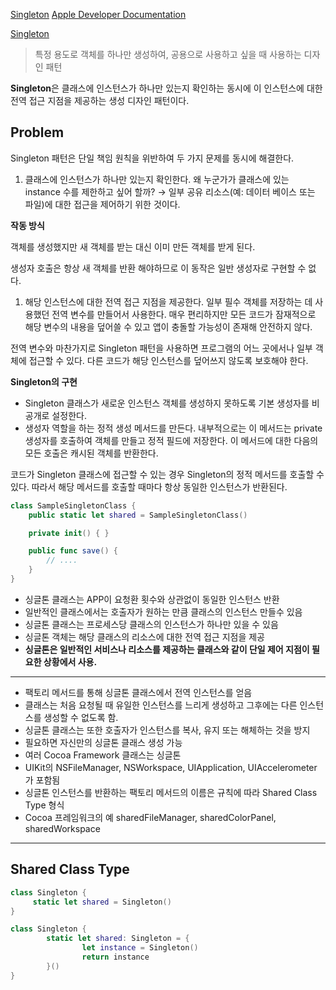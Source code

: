 [Singleton](https://refactoring.guru/design-patterns/singleton)
[Apple Developer Documentation](https://developer.apple.com/documentation/swift/cocoa_design_patterns/managing_a_shared_resource_using_a_singleton/)

[Singleton](https://developer.apple.com/library/archive/documentation/General/Conceptual/DevPedia-CocoaCore/Singleton.html)

> 특정 용도로 객체를 하나만 생성하여, 공용으로 사용하고 싶을 때 사용하는 디자인 패턴

**Singleton**은 클래스에 인스턴스가 하나만 있는지 확인하는 동시에 이 인스턴스에 대한 전역 접근 지점을 제공하는 생성 디자인 패턴이다.

## Problem

Singleton 패턴은 단일 책임 원칙을 위반하여 두 가지 문제를 동시에 해결한다.

1. 클래스에 인스턴스가 하나만 있는지 확인한다. 왜 누군가가 클래스에 있는 instance 수를 제한하고 싶어 할까? → 일부 공유 리소스(예: 데이터 베이스 또는 파일)에 대한 접근을 제어하기 위한 것이다.

**작동 방식**

객체를 생성했지만 새 객체를 받는 대신 이미 만든 객체를 받게 된다. 

생성자 호출은 항상 새 객체를 반환 해야하므로 이 동작은 일반 생성자로 구현할 수 없다.

1. 해당 인스턴스에 대한 전역 접근 지점을 제공한다. 일부 필수 객체를 저장하는 데 사용했던 전역 변수를 만들어서 사용한다. 매우 편리하지만 모든 코드가 잠재적으로 해당 변수의 내용을 덮어쓸 수 있고 앱이 충돌할 가능성이 존재해 안전하지 않다.

전역 변수와 마찬가지로 Singleton 패턴을 사용하면 프로그램의 어느 곳에서나 일부 객체에 접근할 수 있다. 다른 코드가 해당 인스턴스를 덮어쓰지 않도록 보호해야 한다.

**Singleton의 구현** 

- Singleton 클래스가 새로운 인스턴스 객체를 생성하지 못하도록 기본 생성자를 비공개로 설정한다.
- 생성자 역할을 하는 정적 생성 메서드를 만든다. 내부적으로는 이 메서드는 private 생성자를 호출하여 객체를 만들고 정적 필드에 저장한다. 이  메서드에 대한 다음의 모든 호출은 캐시된 객체를 반환한다.

코드가 Singleton 클래스에 접근할 수 있는 경우 Singleton의 정적 메서드를 호출할 수 있다. 따라서 해당 메서드를 호출할 때마다 항상 동일한 인스턴스가 반환된다.

```swift
class SampleSingletonClass {
	public static let shared = SampleSingletonClass()

	private init() { }

	public func save() {
		// ....
	}
}
```

- 싱글톤 클래스는 APP이 요청환 횟수와 상관없이 동일한 인스턴스 반환
- 일반적인 클래스에서는 호출자가 원하는 만큼 클래스의 인스턴스 만들수 있음
- 싱글톤 클래스는 프로세스당 클래스의 인스턴스가 하나만 있을 수 있음
- 싱글톤 객체는 해당 클래스의 리소스에 대한 전역 접근 지점을 제공
- **싱글톤은 일반적인 서비스나 리소스를 제공하는 클래스와 같이 단일 제어 지점이 필요한 상황에서 사용.**

---

- 팩토리 메서드를 통해 싱글톤 클래스에서 전역 인스턴스를 얻음
- 클래스는 처음 요청될 때 유일한 인스턴스를 느리게 생성하고 그후에는 다른 인스턴스를 생성할 수 없도록 함.
- 싱글톤 클래스는 또한 호출자가 인스턴스를 복사, 유지 또는 해체하는 것을 방지
- 필요하면 자신만의 싱글톤 클래스 생성 가능
- 여러 Cocoa Framework 클래스는 싱글톤
- UIKit의 NSFileManager, NSWorkspace, UIApplication, UIAccelerometer 가 포함됨
- 싱글톤 인스턴스를 반환하는 팩토리 메서드의 이름은 규칙에 따라 Shared Class Type 형식
- Cocoa 프레임워크의 예 sharedFileManager, sharedColorPanel, sharedWorkspace

---

## Shared Class Type

```swift
class Singleton { 
	 static let shared = Singleton()
}
```

```swift
class Singleton {
		static let shared: Singleton = {
				let instance = Singleton()
				return instance	
		}()
}
```
